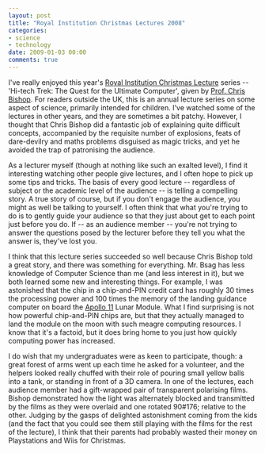 ```yaml
---
layout: post
title: "Royal Institution Christmas Lectures 2008"
categories:
- science
- technology
date: 2009-01-03 00:00
comments: true
---
```


<p>I've really enjoyed this year's <a href="http://www.rigb.org/christmaslectures08/">Royal Institution Christmas Lecture</a> series -- 'Hi-tech Trek: The Quest for the Ultimate Computer', given by <a href="http://research.microsoft.com/en-us/um/people/cmbishop/">Prof. Chris Bishop</a>. For readers outside the UK, this is an annual lecture series on some aspect of science, primarily intended for children. I've watched some of the lectures in other years, and they are sometimes a bit patchy. However, I thought that Chris Bishop did a fantastic job of explaining quite difficult concepts, accompanied by the requisite number of explosions, feats of dare-devilry and maths problems disguised as magic tricks, and yet he avoided the trap of patronising the audience.</p>

<p>As a lecturer myself (though at nothing like such an exalted level), I find it interesting watching other people give lectures, and I often hope to pick up some tips and tricks. The basis of every good lecture -- regardless of subject or the academic level of the audience -- is telling a compelling story. A true story of course, but if you don't engage the audience, you might as well be talking to yourself. I often think that what you're trying to do is to gently guide your audience so that they just about get to each point just before you do. If -- as an audience member -- you're not trying to answer the questions posed by the lecturer before they tell you what the answer is, they've lost you.</p>

<p>I think that this lecture series succeeded so well because Chris Bishop told a great story, and there was something for everything. Mr. Bsag has less knowledge of Computer Science than me (and less interest in it), but we both learned some new and interesting things. For example, I was astonished that the chip in a chip-and-PIN credit card has roughly 30 times the processing power and 100 times the memory of the landing guidance computer on board the <a href="http://en.wikipedia.org/wiki/Apollo_11">Apollo 11</a> Lunar Module. What I find surprising is not how powerful chip-and-PIN chips are, but that they actually managed to land the module on the moon with such meagre computing resources. I know that it's a factoid, but it does bring home to you just how quickly computing power has increased.</p>

<p>I do wish that my undergraduates were as keen to participate, though: a great forest of arms went up each time he asked for a volunteer, and the helpers looked really chuffed with their role of pouring small yellow balls into a tank, or standing in front of a 3D camera. In one of the lectures, each audience member had a gift-wrapped pair of transparent polarising films. Bishop demonstrated how the light was alternately blocked and transmitted by the films as they were overlaid and one rotated 90#176; relative to the other. Judging by the gasps of delighted astonishment coming from the kids (and the fact that you could see them still playing with the films for the rest of the lecture), I think that their parents had probably wasted their money on Playstations and Wiis for Christmas.</p>



